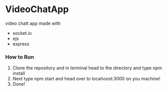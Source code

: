 # VideoChatApp
video chatt app made with 
* socket.io 
* ejs
* express

### How to Run
1. Clone the repository and in terminal head to the directory and type npm install
2. Next type npm start and head over to locahoost:3000 on you machine!
3. Done!

